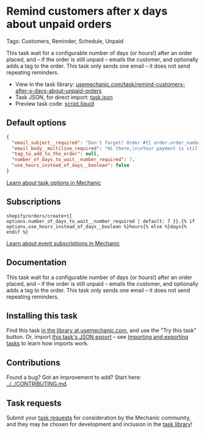 # Remind customers after x days about unpaid orders

Tags: Customers, Reminder, Schedule, Unpaid

This task wait for a configurable number of days (or hours!) after an order placed, and – if the order is still unpaid – emails the customer, and optionally adds a tag to the order. This task only sends one email – it does not send repeating reminders.

* View in the task library: [usemechanic.com/task/remind-customers-after-x-days-about-unpaid-orders](https://usemechanic.com/task/remind-customers-after-x-days-about-unpaid-orders)
* Task JSON, for direct import: [task.json](../../tasks/remind-customers-after-x-days-about-unpaid-orders.json)
* Preview task code: [script.liquid](./script.liquid)

## Default options

```json
{
  "email_subject__required": "Don't forget! Order #{{ order.order_number }} still needs to be paid",
  "email_body__multiline_required": "Hi there,\n\nYour payment is still required! Please get in touch at {{ shop.customer_email }} to proceed.\n\nThanks,\n{{ shop.name }}",
  "tag_to_add_to_the_order": null,
  "number_of_days_to_wait__number_required": 7,
  "use_hours_instead_of_days__boolean": false
}
```

[Learn about task options in Mechanic](https://docs.usemechanic.com/article/471-task-options)

## Subscriptions

```liquid
shopify/orders/create+{{ options.number_of_days_to_wait__number_required | default: 7 }}.{% if options.use_hours_instead_of_days__boolean %}hours{% else %}days{% endif %}
```

[Learn about event subscriptions in Mechanic](https://docs.usemechanic.com/article/408-subscriptions)

## Documentation

This task wait for a configurable number of days (or hours!) after an order placed, and – if the order is still unpaid – emails the customer, and optionally adds a tag to the order. This task only sends one email – it does not send repeating reminders.

## Installing this task

Find this task [in the library at usemechanic.com](https://usemechanic.com/task/remind-customers-after-x-days-about-unpaid-orders), and use the "Try this task" button. Or, import [this task's JSON export](../../tasks/remind-customers-after-x-days-about-unpaid-orders.json) – see [Importing and exporting tasks](https://docs.usemechanic.com/article/505-importing-and-exporting-tasks) to learn how imports work.

## Contributions

Found a bug? Got an improvement to add? Start here: [../../CONTRIBUTING.md](../../CONTRIBUTING.md).

## Task requests

Submit your [task requests](https://mechanic.canny.io/task-requests) for consideration by the Mechanic community, and they may be chosen for development and inclusion in the [task library](https://tasks.mechanic.dev/)!
